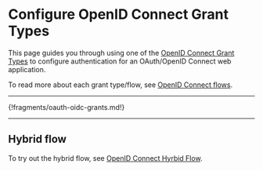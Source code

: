 # Configure OpenID Connect Grant Types

This page guides you through using one of the [OpenID Connect Grant Types](../../../../concepts/authenticaition/intro-profiles) to configure authentication for an OAuth/OpenID Connect web application. 

To read more about each grant type/flow, see [OpenID Connect flows](../../../concepts/authentication/intro-oidc#when-to-choose-oidc-for-which-application).

----

{!fragments/oauth-oidc-grants.md!}

----

## Hybrid flow

To try out the hybrid flow, see [OpenID Connect Hyrbid Flow](../oidc-hybrid-flow).